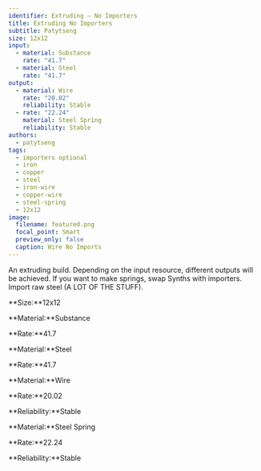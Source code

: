 ```yaml
---
identifier: Extruding – No Importers
title: Extruding No Importers
subtitle: Patytseng
size: 12x12
input:
  - material: Substance
    rate: "41.7"
  - material: Steel
    rate: "41.7"
output:
  - material: Wire
    rate: "20.02"
    reliability: Stable
  - rate: "22.24"
    material: Steel Spring
    reliability: Stable
authors:
  - patytseng
tags:
  - importers optional
  - iron
  - copper
  - steel
  - iron-wire
  - copper-wire
  - steel-spring
  - 12x12
image:
  filename: featured.png
  focal_point: Smart
  preview_only: false
  caption: Wire No Imports
---
```

An extruding build. Depending on the input resource, different outputs will be achieved. If you want to make springs, swap Synths with importers. Import raw steel (A LOT OF THE STUFF).

**Size:**12x12

**Material:**Substance

**Rate:**41.7

**Material:**Steel

**Rate:**41.7

**Material:**Wire

**Rate:**20.02

**Reliability:**Stable

**Material:**Steel Spring

**Rate:**22.24

**Reliability:**Stable